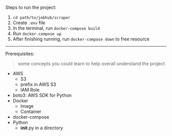 Steps to run the project: 
1. `cd path/to/jobhub/scraper`
2. Create `.env` file 
3. In the terminal, run `docker-compose build` 
4. Run `docker-compose up`
5. After finishing running, run `docker-compose down` to free resource 

---

Prerequisites: 
> some concepts you could learn to help overall understand the project 
- AWS 
  - S3 
  - prefix in AWS S3 
  - IAM Role 
- boto3: AWS SDK for Python 
- Docker 
  - Image 
  - Container 
- docker-compose
- Python 
  - __init__.py in a directory 